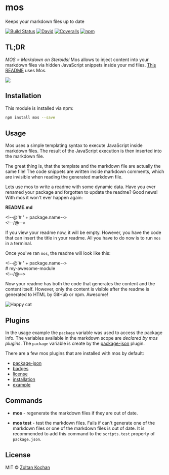 <!--@'# ' + package.name-->
# mos
<!--/@-->

<!--@package.description-->
Keeps your markdown files up to date
<!--/@-->

<!--@badges.flatSquare('travis', 'dependencies', 'coveralls', 'npm')-->
[![Build Status](https://img.shields.io/travis/zkochan/mos.svg?style=flat-square)](https://travis-ci.org/zkochan/mos?branch=master)
[![David](https://img.shields.io/david/zkochan/mos.svg?style=flat-square)](https://david-dm.org/zkochan/mos)
[![Coveralls](https://img.shields.io/coveralls/zkochan/mos.svg?style=flat-square)](https://coveralls.io/r/zkochan/mos)
[![npm](https://img.shields.io/npm/v/mos.svg?style=flat-square)](https://www.npmjs.com/package/mos)
<!--/@-->


## TL;DR

*MOS = Markdown on Steroids!* Mos allows to inject content into your markdown files via hidden JavaScript snippets inside your md files. [This README](https://raw.githubusercontent.com/zkochan/mos/master/README.md) uses Mos.

![](http://i.imgur.com/GmU6VLR.png)


<!--@installation()-->
## Installation

This module is installed via npm:

``` sh
npm install mos --save
```
<!--/@-->


## Usage

Mos uses a simple templating syntax to execute JavaScript inside markdown files. The result of the JavaScript execution is then inserted into the markdown file.

The great thing is, that the template and the markdown file are actually the same file! The code snippets are written inside markdown comments, which are invisible when reading the generated markdown file.

Lets use mos to write a readme with some dynamic data. Have you ever renamed your package and forgotten to update the readme? Good news! With mos it won't ever happen again:

**README.md**

<!&dash;-@'# ' + package.name-&dash;>
<br>
<!&dash;-/@-&dash;>

If you view your readme now, it will be empty. However, you have the code that can insert the title in your readme. All you have to do now is to run `mos` in a terminal.

Once you've ran `mos`, the readme will look like this:

<!&dash;-@'# ' + package.name-&dash;>
<br>
\# my-awesome-module
<br>
<!&dash;-/@-&dash;>

Now your readme has both the code that generates the content and the content itself. However, only the content is visible after the readme is generated to HTML by GitHub or npm. Awesome!

![Happy cat](http://i.imgur.com/JG9BXxe.jpg)


## Plugins

In the usage example the `package` variable was used to access the package info. The variables available in the markdown scope are *declared by mos plugins*. The `package` variable is create by the [package-json](./plugins/package-json) plugin.

There are a few mos plugins that are installed with mos by default:

* [package-json](./plugins/package-json)
* [badges](./plugins/badges)
* [license](./plugins/license)
* [installation](./plugins/installation)
* [example](./plugins/mos-plugin-example)


## Commands

* **mos** - regenerate the markdown files if they are out of date.

* **mos test** - test the markdown files. Fails if can't generate one of the markdown files or one of the markdown files is out of date. It is recommended to add this command to the `scripts.test` property of `package.json`.


<!--@license()-->
## License

MIT © [Zoltan Kochan](http://kochan.io)
<!--/@-->
